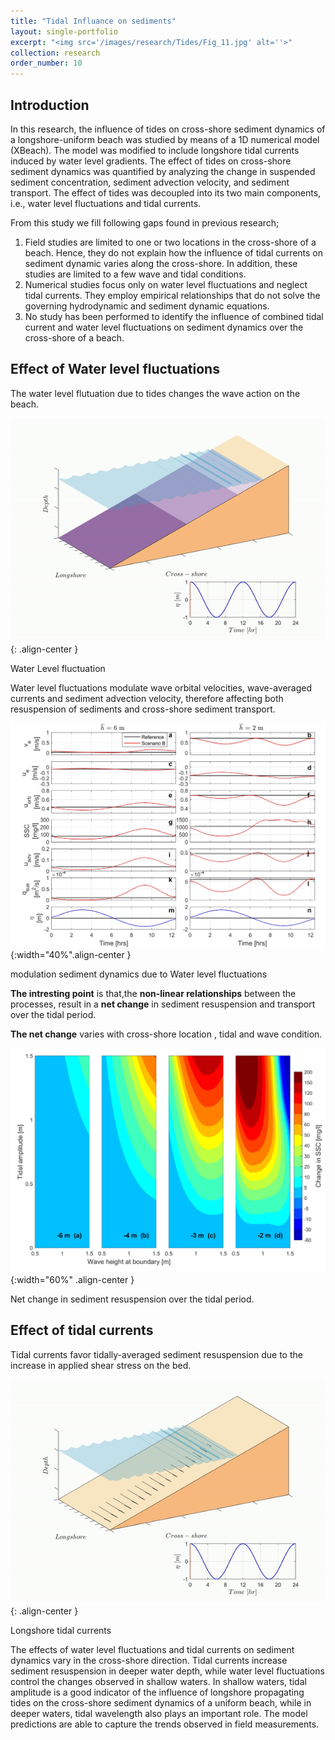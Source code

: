 ```yaml
---
title: "Tidal Influance on sediments"
layout: single-portfolio
excerpt: "<img src='/images/research/Tides/Fig_11.jpg' alt=''>"
collection: research
order_number: 10
---
```

## Introduction 
 
In this research, the influence of tides on cross-shore sediment dynamics of a longshore-uniform beach was studied by means of a 1D numerical model (XBeach). The model was modified to include longshore tidal currents induced by water level gradients. The effect of tides on cross-shore sediment dynamics was quantified by analyzing the change in suspended sediment concentration, sediment advection velocity, and sediment transport. The effect of tides was decoupled into its two main components, i.e., water level fluctuations and tidal currents.

From this study we fill following gaps found in previous research; 
1. Field studies are limited to one or two locations in the cross-shore of a beach. Hence, they do not explain how the influence of tidal currents on sediment dynamic varies along the cross-shore. In addition, these studies are limited to a few wave and tidal conditions.
2. Numerical studies focus only on water level fluctuations and neglect tidal currents. They employ empirical relationships that do not solve the governing hydrodynamic and sediment dynamic equations.  
3. No study has been performed to identify the influence of combined tidal current and water level fluctuations on sediment dynamics over the cross-shore of a beach.  


## Effect of Water level fluctuations

The water level flutuation due to tides changes the wave action on the beach. 
 
![](/images/research/Tides/WLvid.gif){: .align-center }

<figcaption>
Water Level fluctuation
</figcaption>

Water level fluctuations modulate wave orbital velocities, wave-averaged currents and sediment advection velocity, therefore affecting both resuspension of sediments and cross-shore sediment transport.


![](/images/research/Tides/Fig_4.jpg){:width="40%".align-center }

<figcaption>
modulation sediment dynamics due to Water level fluctuations
</figcaption>

**The intresting point** is that,the **non-linear relationships** between the processes, result in a **net change** in sediment resuspension and transport over the tidal period. 

**The net change**  varies with cross-shore location , tidal and wave condition. 


![](/images/research/Tides/Fig_5.jpg){:width="60%" .align-center }

<figcaption>
Net change in sediment resuspension over the tidal period.
</figcaption>



## Effect of tidal currents

Tidal currents favor tidally-averaged sediment resuspension due to the increase in applied shear stress on the bed.

![](/images/research/Tides/Curvid1.gif){: .align-center }

<figcaption>
Longshore tidal currents
</figcaption>

The effects of water level fluctuations and tidal currents on sediment dynamics vary in the cross-shore direction.
Tidal currents increase sediment resuspension in deeper water depth, while water level fluctuations control the changes observed in shallow waters. In shallow waters, tidal amplitude is a good indicator of the influence of longshore propagating tides on the cross-shore sediment dynamics of a uniform beach, while in deeper waters, tidal wavelength also plays an important role. The model predictions are able to capture the trends observed in field measurements.





